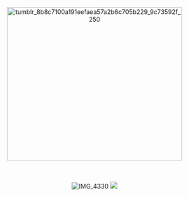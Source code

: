 　<p align="center"><img width="400" height="350" alt="tumblr_8b8c7100a191eefaea57a2b6c705b229_9c73592f_250" src="https://github.com/user-attachments/assets/43ffdabb-780f-4c31-8118-9e268b962d03" />
    
　<p align="center"> ![IMG_4330](https://github.com/user-attachments/assets/dd44b371-2e92-4170-a523-33c0a2ce53f2)
![](https://komarev.com/ghpvc/?username=2ft-high&label=(✦)&color=51a895)</p>
        

